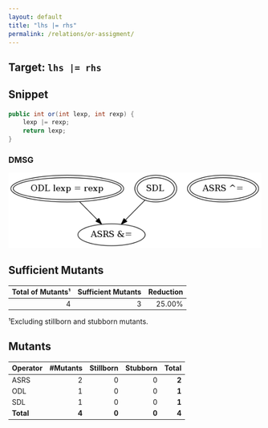 ```yaml
---
layout: default
title: "lhs |= rhs"
permalink: /relations/or-assigment/
---
```


## Target: ``lhs |= rhs``

## Snippet


```java
public int or(int lexp, int rexp) {
    lexp |= rexp;
    return lexp;
}
```


### DMSG

![image](images/dmsg_or-assigment.png)

## Sufficient Mutants


|Total of Mutants¹    | Sufficient Mutants |Reduction |
|                ---: |               ---: |     ---: |  
| 4                   | 3                  |25.00%    |

¹Excluding stillborn and stubborn mutants.

## Mutants



| Operator | #Mutants | Stillborn | Stubborn | Total  |
| :---     |     ---: |      ---: |     ---: |   ---: |
| ASRS     | 2        | 0         | 0        | **2**  |
| ODL      | 1        | 0         | 0        | **1**  |
| SDL      | 1        | 0         | 0        | **1**  |
|**Total** | **4**    | **0**     | **0**    | **4**  |
